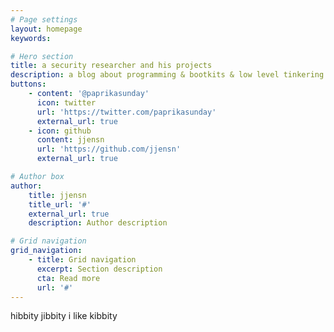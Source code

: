```yaml
---
# Page settings
layout: homepage
keywords:

# Hero section
title: a security researcher and his projects
description: a blog about programming & bootkits & low level tinkering
buttons:
    - content: '@paprikasunday'
      icon: twitter
      url: 'https://twitter.com/paprikasunday'
      external_url: true
    - icon: github
      content: jjensn
      url: 'https://github.com/jjensn'
      external_url: true

# Author box
author:
    title: jjensn
    title_url: '#'
    external_url: true
    description: Author description

# Grid navigation
grid_navigation:
    - title: Grid navigation
      excerpt: Section description
      cta: Read more
      url: '#'
---
```

hibbity jibbity i like kibbity